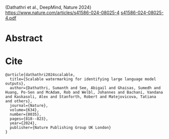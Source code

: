(Dathathri et al., DeepMind, Nature 2024)
https://www.nature.com/articles/s41586-024-08025-4
[s41586-024-08025-4.pdf](../attachments/s41586-024-08025-4.pdf)

# Abstract

# Cite
```
@article{dathathri2024scalable,
  title={Scalable watermarking for identifying large language model outputs},
  author={Dathathri, Sumanth and See, Abigail and Ghaisas, Sumedh and Huang, Po-Sen and McAdam, Rob and Welbl, Johannes and Bachani, Vandana and Kaskasoli, Alex and Stanforth, Robert and Matejovicova, Tatiana and others},
  journal={Nature},
  volume={634},
  number={8035},
  pages={818--823},
  year={2024},
  publisher={Nature Publishing Group UK London}
}
```